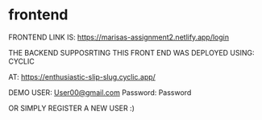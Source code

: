 # frontend
 
FRONTEND LINK IS:
https://marisas-assignment2.netlify.app/login




THE BACKEND SUPPOSRTING THIS FRONT END WAS DEPLOYED USING: CYCLIC

AT:
https://enthusiastic-slip-slug.cyclic.app/

 

 DEMO USER:
 User00@gmail.com
 Password: Password

 OR SIMPLY REGISTER A NEW USER :)
